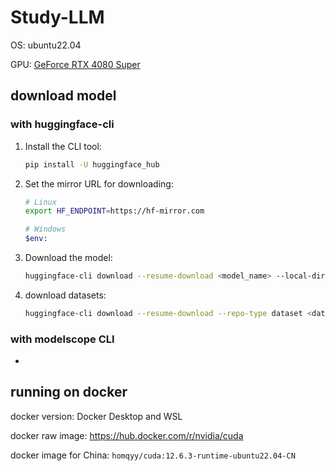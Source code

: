 # Study-LLM

OS: ubuntu22.04

GPU: [GeForce RTX 4080 Super](https://www.techpowerup.com/gpu-specs/geforce-rtx-4080-super.c4182)

## download model

### with huggingface-cli

1. Install the CLI tool:

    ```bash
    pip install -U huggingface_hub
    ```

2. Set the mirror URL for downloading:

    ```bash
    # Linux
    export HF_ENDPOINT=https://hf-mirror.com

    # Windows
    $env:
    ```

3. Download the model:

    ```bash
    huggingface-cli download --resume-download <model_name> --local-dir <save_path>
    ```

4. download datasets:

    ```bash
    huggingface-cli download --resume-download --repo-type dataset <dataset_name> --local-dir <save_path>
    ```

### with modelscope CLI

-

## running on docker

docker version: Docker Desktop and WSL

docker raw image: <https://hub.docker.com/r/nvidia/cuda>

docker image for China: `homqyy/cuda:12.6.3-runtime-ubuntu22.04-CN`
